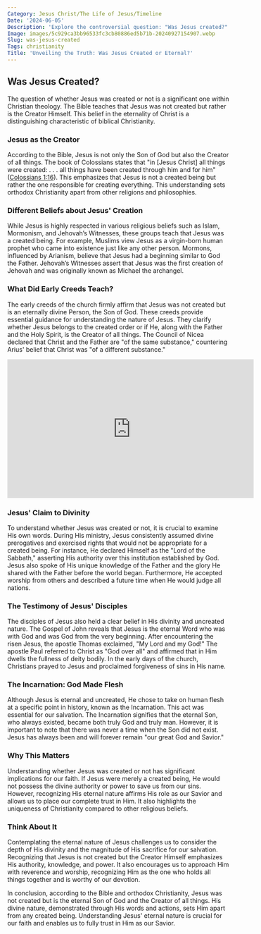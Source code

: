 ```yaml
---
Category: Jesus Christ/The Life of Jesus/Timeline
Date: '2024-06-05'
Description: 'Explore the controversial question: "Was Jesus created?" Uncover differing perspectives on the origin of Jesus in this thought-provoking article.'
Image: images/5c929ca3bb96533fc3cb80886ed5b71b-20240927154907.webp
Slug: was-jesus-created
Tags: christianity
Title: 'Unveiling the Truth: Was Jesus Created or Eternal?'
---
```


## Was Jesus Created?

The question of whether Jesus was created or not is a significant one within Christian theology. The Bible teaches that Jesus was not created but rather is the Creator Himself. This belief in the eternality of Christ is a distinguishing characteristic of biblical Christianity.

### Jesus as the Creator

According to the Bible, Jesus is not only the Son of God but also the Creator of all things. The book of Colossians states that "in [Jesus Christ] all things were created: . . . all things have been created through him and for him" ([Colossians 1:16](https://www.bibleref.com/Colossians/1/Colossians-1-16.html)). This emphasizes that Jesus is not a created being but rather the one responsible for creating everything. This understanding sets orthodox Christianity apart from other religions and philosophies.

### Different Beliefs about Jesus' Creation

While Jesus is highly respected in various religious beliefs such as Islam, Mormonism, and Jehovah’s Witnesses, these groups teach that Jesus was a created being. For example, Muslims view Jesus as a virgin-born human prophet who came into existence just like any other person. Mormons, influenced by Arianism, believe that Jesus had a beginning similar to God the Father. Jehovah’s Witnesses assert that Jesus was the first creation of Jehovah and was originally known as Michael the archangel.

### What Did Early Creeds Teach?

The early creeds of the church firmly affirm that Jesus was not created but is an eternally divine Person, the Son of God. These creeds provide essential guidance for understanding the nature of Jesus. They clarify whether Jesus belongs to the created order or if He, along with the Father and the Holy Spirit, is the Creator of all things. The Council of Nicea declared that Christ and the Father are "of the same substance," countering Arius' belief that Christ was "of a different substance."


<iframe width="560" height="315" src="https://www.youtube.com/embed/WY-b9fr-8d8" frameborder="0" allow="autoplay; encrypted-media" allowfullscreen></iframe>


### Jesus' Claim to Divinity

To understand whether Jesus was created or not, it is crucial to examine His own words. During His ministry, Jesus consistently assumed divine prerogatives and exercised rights that would not be appropriate for a created being. For instance, He declared Himself as the "Lord of the Sabbath," asserting His authority over this institution established by God. Jesus also spoke of His unique knowledge of the Father and the glory He shared with the Father before the world began. Furthermore, He accepted worship from others and described a future time when He would judge all nations.

### The Testimony of Jesus' Disciples

The disciples of Jesus also held a clear belief in His divinity and uncreated nature. The Gospel of John reveals that Jesus is the eternal Word who was with God and was God from the very beginning. After encountering the risen Jesus, the apostle Thomas exclaimed, "My Lord and my God!" The apostle Paul referred to Christ as "God over all" and affirmed that in Him dwells the fullness of deity bodily. In the early days of the church, Christians prayed to Jesus and proclaimed forgiveness of sins in His name.

### The Incarnation: God Made Flesh

Although Jesus is eternal and uncreated, He chose to take on human flesh at a specific point in history, known as the Incarnation. This act was essential for our salvation. The Incarnation signifies that the eternal Son, who always existed, became both truly God and truly man. However, it is important to note that there was never a time when the Son did not exist. Jesus has always been and will forever remain "our great God and Savior."

### Why This Matters

Understanding whether Jesus was created or not has significant implications for our faith. If Jesus were merely a created being, He would not possess the divine authority or power to save us from our sins. However, recognizing His eternal nature affirms His role as our Savior and allows us to place our complete trust in Him. It also highlights the uniqueness of Christianity compared to other religious beliefs.

### Think About It

Contemplating the eternal nature of Jesus challenges us to consider the depth of His divinity and the magnitude of His sacrifice for our salvation. Recognizing that Jesus is not created but the Creator Himself emphasizes His authority, knowledge, and power. It also encourages us to approach Him with reverence and worship, recognizing Him as the one who holds all things together and is worthy of our devotion.

In conclusion, according to the Bible and orthodox Christianity, Jesus was not created but is the eternal Son of God and the Creator of all things. His divine nature, demonstrated through His words and actions, sets Him apart from any created being. Understanding Jesus' eternal nature is crucial for our faith and enables us to fully trust in Him as our Savior.